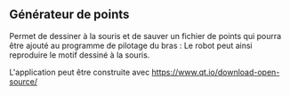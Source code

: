 ## Générateur de points

Permet de dessiner à la souris et de sauver un fichier de points qui pourra être ajouté au programme de pilotage du bras : Le robot peut ainsi reproduire le motif dessiné à la souris.

L'application peut être construite avec https://www.qt.io/download-open-source/